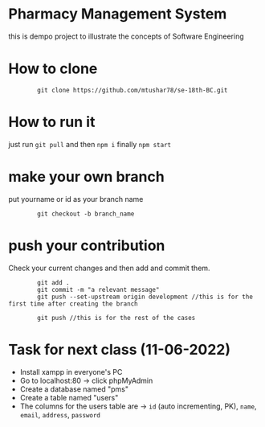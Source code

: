 # Pharmacy Management System
this is dempo project to illustrate the concepts of Software Engineering

# How to clone
```
        git clone https://github.com/mtushar78/se-18th-BC.git

```

# How to run it

just run `git pull` and then `npm i` finally `npm start`

# make your own branch

put yourname or id as your branch name

```
        git checkout -b branch_name

```
# push your contribution
Check your current changes and then add and commit them.

```
        git add .
        git commit -m "a relevant message"
        git push --set-upstream origin development //this is for the first time after creating the branch

        git push //this is for the rest of the cases 

```

# Task for next class (11-06-2022)
* Install xampp in everyone's PC
* Go to localhost:80 -> click phpMyAdmin
* Create a database named "pms"
* Create a table named "users"
* The columns for the users table are -> `id` (auto incrementing, PK), `name`, `email`, `address`, `password`




